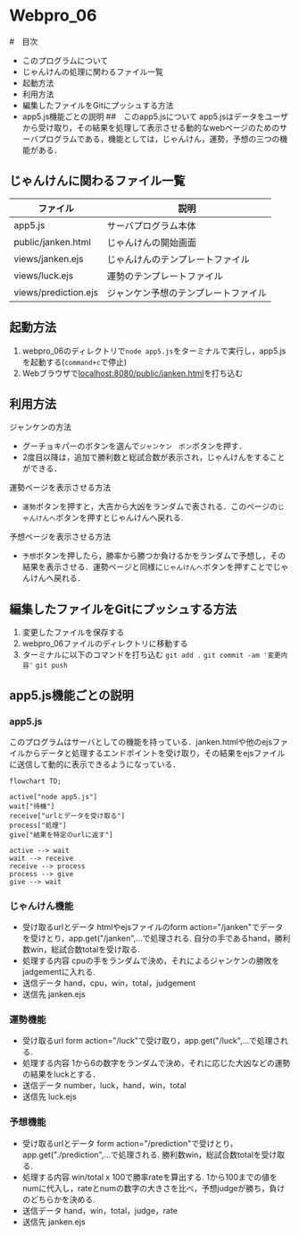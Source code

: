 # Webpro_06
#　目次
- このプログラムについて
- じゃんけんの処理に関わるファイル一覧
- 起動方法
- 利用方法
- 編集したファイルをGitにプッシュする方法
- app5.js機能ごとの説明
##　このapp5.jsについて
app5.jsはデータをユーザから受け取り，その結果を処理して表示させる動的なwebページのためのサーバプログラムである，機能としては，じゃんけん，運勢，予想の三つの機能がある．

## じゃんけんに関わるファイル一覧
ファイル| 説明
-|- 
app5.js|サーバプログラム本体
public/janken.html|じゃんけんの開始画面
views/janken.ejs|じゃんけんのテンプレートファイル
views/luck.ejs|運勢のテンプレートファイル
views/prediction.ejs|ジャンケン予想のテンプレートファイル


## 起動方法
1. webpro_06のディレクトリで```node app5.js```をターミナルで実行し，app5.jsを起動する(```command+c```で停止)
1. Webブラウザで[localhost:8080/public/janken.html](http://localhost:8080/public/janken.html)を打ち込む

## 利用方法
ジャンケンの方法
-  グーチョキパーのボタンを選んで```ジャンケン　ポン```ボタンを押す．
-  2度目以降は，追加で勝利数と総試合数が表示され，じゃんけんをすることができる．

運勢ページを表示させる方法
-  ```運勢```ボタンを押すと，大吉から大凶をランダムで表される．このページの```じゃんけんへ```ボタンを押すとじゃんけんへ戻れる.

予想ページを表示させる方法
-  ```予想```ボタンを押したら，勝率から勝つか負けるかをランダムで予想し，その結果を表示させる．運勢ページと同様に```じゃんけんへ```ボタンを押すことでじゃんけんへ戻れる．

## 編集したファイルをGitにプッシュする方法
1. 変更したファイルを保存する
1. webpro_06ファイルのディレクトリに移動する
1. ターミナルに以下のコマンドを打ち込む
 ```git add .```
 ```git commit -am '変更内容'```
 ```git push```
## app5.js機能ごとの説明
### app5.js
このプログラムはサーバとしての機能を持っている．janken.htmlや他のejsファイルからデータと処理するエンドポイントを受け取り，その結果をejsファイルに送信して動的に表示できるようになっている．

```mermaid
flowchart TD;

active["node app5.js"]
wait["待機"]
receive["urlとデータを受け取る"]
process["処理"]
give["結果を特定のurlに返す"]

active --> wait
wait --> receive
receive --> process
process --> give
give --> wait
```
### じゃんけん機能
- 受け取るurlとデータ
htmlやejsファイルのform action="/janken"でデータを受けとり，app.get("/janken",...で処理される.
自分の手であるhand，勝利数win，総試合数totalを受け取る.
- 処理する内容
cpuの手をランダムで決め，それによるジャンケンの勝敗をjadgementに入れる.
- 送信データ
hand，cpu，win，total，judgement
- 送信先
janken.ejs
### 運勢機能
- 受け取るurl
form action="/luck"で受け取り，app.get("/luck",...で処理される.
- 処理する内容
1から6の数字をランダムで決め，それに応じた大凶などの運勢の結果をluckとする．
- 送信データ
number，luck，hand，win，total
- 送信先
luck.ejs
### 予想機能
- 受け取るurlとデータ
form action="/prediction"で受けとり，app.get("./prediction",...で処理される.
勝利数win，総試合数totalを受け取る.
- 処理する内容
win/total x 100で勝率rateを算出する.
1から100までの値をnumに代入し，rateとnumの数字の大きさを比べ，予想judgeが勝ち，負けのどちらかを決める.
- 送信データ
hand，win，total，judge，rate
- 送信先
janken.ejs